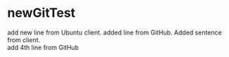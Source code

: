 # newGitTest
add new line from Ubuntu client.
added line from GitHub.  Added sentence from client.  
add 4th line from GitHub
